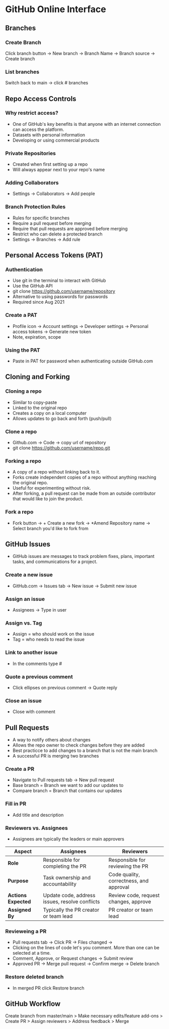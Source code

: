 # GitHub Online Interface

## Branches

### Create Branch
Click branch button -> New branch -> Branch Name -> Branch source -> Create branch

### List branches
Switch back to main -> click # branches

## Repo Access Controls

### Why restrict access?
- One of GitHub's key benefits is that anyone with an internet connection can access the platform.
- Datasets with personal information
- Developing or using commercial products

### Private Repositories
- Created when first setting up a repo 
- Will always appear next to your repo's name

### Adding Collaborators
- Settings -> Collaborators -> Add people

### Branch Protection Rules
- Rules for specific branches
- Require a pull request before merging
- Require that pull requests are approved before merging
- Restrict who can delete a protected branch
- Settings -> Branches -> Add rule

## Personal Access Tokens (PAT)

### Authentication
- Use git in the terminal to interact with GitHub
- Use the GitHub API
- git clone https://github.com/username/repository
- Alternative to using passwords for passwords
- Required since Aug 2021

### Create a PAT
- Profile icon -> Account settings -> Developer settings -> Personal access tokens -> Generate new token
- Note, expiration, scope

### Using the PAT
- Paste in PAT for password when authenticating outside GitHub.com


## Cloning and Forking

### Cloning a repo
- Similar to copy-paste
- Linked to the original repo
- Creates a copy on a local computer
- Allows updates to go back and forth (push/pull)

### Clone a repo
- Github.com -> Code -> copy url of repository
- git clone https://github.com/username/repo.git

### Forking a repo
- A copy of a repo without linking back to it.
- Forks create independent copies of a repo without anything reaching the original repo.
- Useful for experimenting without risk.
- After forking, a pull request can be made from an outside contributor that would like to join the product.

### Fork a repo
- Fork button -> + Create a new fork -> *Amend Repository name -> Select branch you'd like to fork from


## GitHub Issues
- GitHub issues are messages to track problem fixes, plans, important tasks, and communications for a project.

### Create a new issue
- GitHub.com -> Issues tab -> New issue -> Submit new issue

### Assign an issue
- Assignees -> Type in user

### Assign vs. Tag
- Assign = who should work on the issue
- Tag = who needs to read the issue

### Link to another issue
- In the comments type #

### Quote a previous comment
- Click ellipses on previous comment -> Quote reply

### Close an issue
- Close with comment

## Pull Requests
- A way to notify others about changes
- Allows the repo owner to check changes before they are added
- Best practicce to add changes to a branch that is not the main branch
- A successful PR is merging two branches

### Create a PR
- Navigate to Pull requests tab -> New pull request
- Base branch = Branch we want to add our updates to
- Compare branch = Branch that contains our updates

### Fill in PR
- Add title and description

### Reviewers vs. Assignees
- Assignees are typically the leaders or main approvers

| **Aspect**          | **Assignees**                                | **Reviewers**                              |
|----------------------|----------------------------------------------|--------------------------------------------|
| **Role**            | Responsible for completing the PR            | Responsible for reviewing the PR           |
| **Purpose**         | Task ownership and accountability            | Code quality, correctness, and approval    |
| **Actions Expected**| Update code, address issues, resolve conflicts| Review code, request changes, approve     |
| **Assigned By**     | Typically the PR creator or team lead         | PR creator or team lead                    |


### Revieweing a PR
- Pull requests tab -> Click PR -> Files changed -> 
- Clicking on the lines of code let's you comment.  More than one can be selected at a time.
- Comment, Approve, or Request changes -> Submit review
- Approved PR -> Merge pull request -> Confirm merge -> Delete branch

### Restore deleted branch
- In merged PR click Restore branch

## GitHub Workflow
Create branch from master/main > Make necessary edits/feature add-ons > Create PR > Assign reviewers > Address feedback > Merge